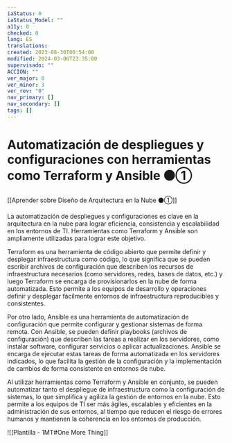 ```yaml
---
iaStatus: 0
iaStatus_Model: ""
a11y: 0
checked: 0
lang: ES
translations: 
created: 2023-08-30T00:54:00
modified: 2024-03-06T23:35:00
supervisado: ""
ACCION: ""
ver_major: 0
ver_minor: 3
ver_rev: "0"
nav_primary: []
nav_secondary: []
tags: []
---
```

# Automatización de despliegues y configuraciones con herramientas como Terraform y Ansible ⚫①

[[Aprender sobre Diseño de Arquitectura en la Nube ⚫①]]

La automatización de despliegues y configuraciones es clave en la arquitectura en la nube para lograr eficiencia, consistencia y escalabilidad en los entornos de TI. Herramientas como Terraform y Ansible son ampliamente utilizadas para lograr este objetivo.

Terraform es una herramienta de código abierto que permite definir y desplegar infraestructura como código, lo que significa que se pueden escribir archivos de configuración que describen los recursos de infraestructura necesarios (como servidores, redes, bases de datos, etc.) y luego Terraform se encarga de provisionarlos en la nube de forma automatizada. Esto permite a los equipos de desarrollo y operaciones definir y desplegar fácilmente entornos de infraestructura reproducibles y consistentes.

Por otro lado, Ansible es una herramienta de automatización de configuración que permite configurar y gestionar sistemas de forma remota. Con Ansible, se pueden definir playbooks (archivos de configuración) que describen las tareas a realizar en los servidores, como instalar software, configurar servicios o aplicar actualizaciones. Ansible se encarga de ejecutar estas tareas de forma automatizada en los servidores indicados, lo que facilita la gestión de la configuración y la implementación de cambios de forma consistente en entornos de nube.

Al utilizar herramientas como Terraform y Ansible en conjunto, se pueden automatizar tanto el despliegue de infraestructura como la configuración de sistemas, lo que simplifica y agiliza la gestión de entornos en la nube. Esto permite a los equipos de TI ser más ágiles, escalables y eficientes en la administración de sus entornos, al tiempo que reducen el riesgo de errores humanos y mantienen la coherencia en los entornos de producción.

![[Plantilla - 1MT#One More Thing]]
